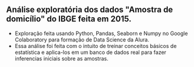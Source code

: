 ## Análise exploratória dos dados "Amostra de domicílio" do IBGE feita em 2015.
- Exploração feita usando Python, Pandas, Seaborn e Numpy no Google Colaboratory para formação de Data Science da Alura. 
- Essa análise foi feita com o intuito de treinar conceitos básicos de estatística e aplica-los em um banco de dados real para fazer inferencias iniciais sobre as amostras. 
